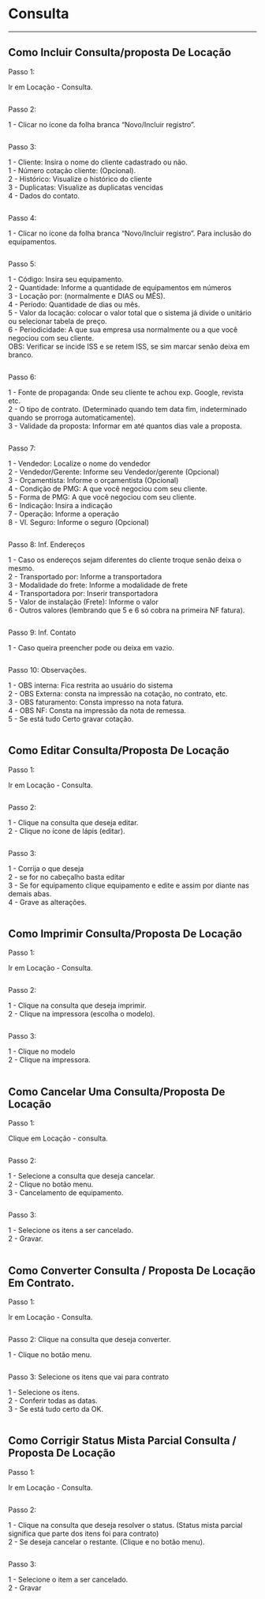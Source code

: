 # Consulta

***

## Como Incluir Consulta/proposta De Locação

Passo 1:

Ir em Locação - Consulta.

<figure><img src="../../.gitbook/assets/image (41).png" alt=""><figcaption></figcaption></figure>

Passo 2:

1 - Clicar no ícone da folha branca “Novo/Incluir registro”.

<figure><img src="../../.gitbook/assets/image (1) (1) (1) (1) (1) (1) (1) (1) (1) (1) (1) (1) (1) (1).png" alt=""><figcaption></figcaption></figure>

Passo 3:

1 - Cliente: Insira o nome do cliente cadastrado ou não.\
1 - Número cotação cliente: (Opcional).\
2 - Histórico: Visualize o histórico do cliente\
3 - Duplicatas: Visualize as duplicatas vencidas\
4 - Dados do contato.

<figure><img src="../../.gitbook/assets/image (2) (1) (1) (1) (1) (1) (1) (1) (1) (1) (1) (1) (1) (1).png" alt=""><figcaption></figcaption></figure>

Passo 4:

1 - Clicar no ícone da folha branca “Novo/Incluir registro”. Para inclusão do equipamentos.

<figure><img src="../../.gitbook/assets/image (373).png" alt=""><figcaption></figcaption></figure>

Passo 5:

1 - Código: Insira seu equipamento.\
2 - Quantidade: Informe a quantidade de equipamentos em números\
3 - Locação por: (normalmente e DIAS ou MÊS).\
4 - Período: Quantidade de dias ou mês.\
5 - Valor da locação: colocar o valor total que o sistema já divide o unitário ou selecionar tabela de preço.\
6 - Periodicidade: A que sua empresa usa normalmente ou a que você negociou com seu cliente.\
OBS: Verificar se incide ISS e se retem ISS, se sim marcar senão deixa em branco.

<figure><img src="../../.gitbook/assets/image (374).png" alt=""><figcaption></figcaption></figure>

Passo 6:

1 - Fonte de propaganda: Onde seu cliente te achou exp. Google, revista etc.\
2 - O tipo de contrato. (Determinado quando tem data fim, indeterminado quando se prorroga automaticamente).\
3 - Validade da proposta: Informar em até quantos dias vale a proposta.

<figure><img src="../../.gitbook/assets/image (375).png" alt=""><figcaption></figcaption></figure>

Passo 7:

1 - Vendedor: Localize o nome do vendedor\
2 - Vendedor/Gerente: Informe seu Vendedor/gerente (Opcional)\
3 - Orçamentista: Informe o orçamentista (Opcional)\
4 - Condição de PMG: A que você negociou com seu cliente.\
5 - Forma de PMG: A que você negociou com seu cliente.\
6 - Indicação: Insira a indicação\
7 - Operação: Informe a operação\
8 - Vl. Seguro: Informe o seguro (Opcional)

<figure><img src="../../.gitbook/assets/image (376).png" alt=""><figcaption></figcaption></figure>

Passo 8: Inf. Endereços

1 - Caso os endereços sejam diferentes do cliente troque senão deixa o mesmo.\
2 - Transportado por: Informe a transportadora\
3 - Modalidade do frete: Informe a modalidade de frete\
4 - Transportadora por: Inserir transportadora\
5 - Valor de instalação (Frete): Informe o valor\
6 - Outros valores (lembrando que 5 e 6 só cobra na primeira NF fatura).

<figure><img src="../../.gitbook/assets/image (377).png" alt=""><figcaption></figcaption></figure>

Passo 9: Inf. Contato

1 - Caso queira preencher pode ou deixa em vazio.

<figure><img src="../../.gitbook/assets/image (378).png" alt=""><figcaption></figcaption></figure>

Passo 10: Observações.

1 - OBS interna: Fica restrita ao usuário do sistema\
2 - OBS Externa: consta na impressão na cotação, no contrato, etc.\
3 - OBS faturamento: Consta impresso na nota fatura.\
4 - OBS NF: Consta na impressão da nota de remessa.\
5 - Se está tudo Certo gravar cotação.

<figure><img src="../../.gitbook/assets/image (379).png" alt=""><figcaption></figcaption></figure>

## Como Editar Consulta/Proposta De Locação

Passo 1:

Ir em Locação - Consulta.

<figure><img src="../../.gitbook/assets/image (380).png" alt=""><figcaption></figcaption></figure>

Passo 2:

1 - Clique na consulta que deseja editar.\
2 - Clique no ícone de lápis (editar).

<figure><img src="../../.gitbook/assets/image (381).png" alt=""><figcaption></figcaption></figure>



Passo 3:

1 - Corrija o que deseja\
2 - se for no cabeçalho basta editar\
3 - Se for equipamento clique equipamento e edite e assim por diante nas demais abas.\
4 - Grave as alterações.

<figure><img src="../../.gitbook/assets/image (382).png" alt=""><figcaption></figcaption></figure>

## Como Imprimir Consulta/Proposta De Locação

Passo 1:

Ir em Locação - Consulta.

<figure><img src="../../.gitbook/assets/image (383).png" alt=""><figcaption></figcaption></figure>

Passo 2:

1 - Clique na consulta que deseja imprimir.\
2 - Clique na impressora (escolha o modelo).

<figure><img src="../../.gitbook/assets/image (384).png" alt=""><figcaption></figcaption></figure>

Passo 3:

1 - Clique no modelo\
2 - Clique na impressora.

<figure><img src="../../.gitbook/assets/image (385).png" alt=""><figcaption></figcaption></figure>

## Como Cancelar Uma Consulta/Proposta De Locação

Passo 1:

Clique em Locação - consulta.

<figure><img src="../../.gitbook/assets/image (386).png" alt=""><figcaption></figcaption></figure>

Passo 2:

1 - Selecione a consulta que deseja cancelar.\
2 - Clique no botão menu.\
3 - Cancelamento de equipamento.

<figure><img src="../../.gitbook/assets/image (387).png" alt=""><figcaption></figcaption></figure>

Passo 3:

1 - Selecione os itens a ser cancelado.\
2 - Gravar.

<figure><img src="../../.gitbook/assets/image (388).png" alt=""><figcaption></figcaption></figure>

## Como Converter Consulta / Proposta De Locação Em Contrato.

Passo 1:

Ir em Locação - Consulta.

<figure><img src="../../.gitbook/assets/image (389).png" alt=""><figcaption></figcaption></figure>

Passo 2: Clique na consulta que deseja converter.

1 - Clique no botão menu.

<figure><img src="../../.gitbook/assets/image (390).png" alt=""><figcaption></figcaption></figure>

Passo 3: Selecione os itens que vai para contrato

1 - Selecione os itens.\
2 - Conferir todas as datas.\
3 - Se está tudo certo da OK.

<figure><img src="../../.gitbook/assets/image (391).png" alt=""><figcaption></figcaption></figure>

## Como Corrigir Status Mista Parcial Consulta / Proposta De Locação

Passo 1:

Ir em Locação - Consulta.

<figure><img src="../../.gitbook/assets/image (392).png" alt=""><figcaption></figcaption></figure>

Passo 2:

1 - Clique na consulta que deseja resolver o status. (Status mista parcial significa que parte dos itens foi para contrato)\
2 - Se deseja cancelar o restante. (Clique e no botão menu).

<figure><img src="../../.gitbook/assets/image (393).png" alt=""><figcaption></figcaption></figure>

Passo 3:

1 - Selecione o item a ser cancelado.\
2 - Gravar

<figure><img src="../../.gitbook/assets/image (394).png" alt=""><figcaption></figcaption></figure>
